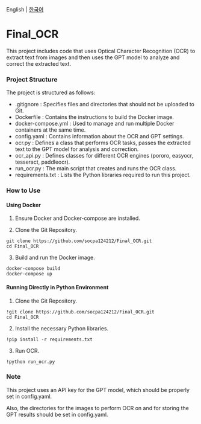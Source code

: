 English | [한국어](README_eng.md)

# Final_OCR
This project includes code that uses Optical Character Recognition (OCR) to extract text from images and then uses the GPT model to analyze and correct the extracted text.

### Project Structure

The project is structured as follows:

- .gitignore : Specifies files and directories that should not be uploaded to Git.
- Dockerfile : Contains the instructions to build the Docker image.
- docker-compose.yml : Used to manage and run multiple Docker containers at the same time.
- config.yaml : Contains information about the OCR and GPT settings.
- ocr.py : Defines a class that performs OCR tasks, passes the extracted text to the GPT model for analysis and correction.
- ocr_api.py : Defines classes for different OCR engines (pororo, easyocr, tesseract, paddleocr).
- run_ocr.py : The main script that creates and runs the OCR class.
- requirements.txt : Lists the Python libraries required to run this project.

### How to Use
#### Using Docker
1. Ensure Docker and Docker-compose are installed.

2. Clone the Git Repository.
```
git clone https://github.com/socpa124212/Final_OCR.git
cd Final_OCR
```

3. Build and run the Docker image.
```
docker-compose build
docker-compose up
```

#### Running Directly in Python Environment
1. Clone the Git Repository.
```
!git clone https://github.com/socpa124212/Final_OCR.git
cd Final_OCR
```

2. Install the necessary Python libraries.
```
!pip install -r requirements.txt
```

3. Run OCR.
```
!python run_ocr.py
```

### Note
This project uses an API key for the GPT model, which should be properly set in config.yaml.

Also, the directories for the images to perform OCR on and for storing the GPT results should be set in config.yaml.
